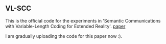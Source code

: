 ## VL-SCC
This is the official code for the experiments in 'Semantic Communications with Variable-Length Coding for Extended Reality'. [paper](https://ieeexplore.ieee.org/document/10198383)

I am gradually uploading the code for this paper now :).
